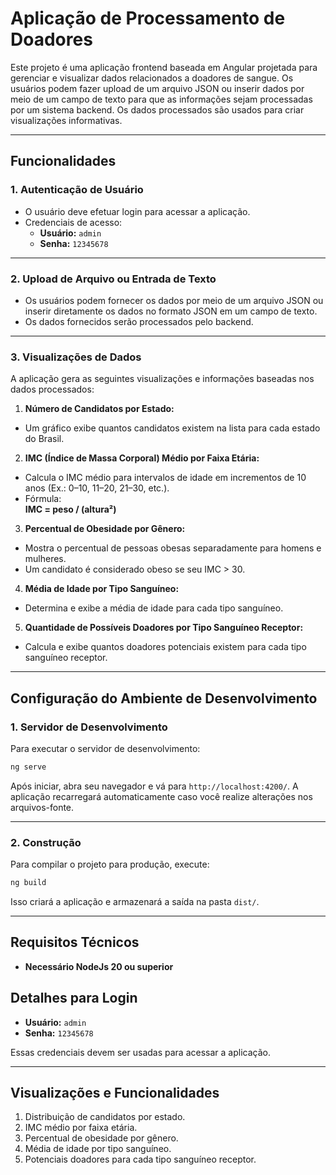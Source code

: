 # Aplicação de Processamento de Doadores

Este projeto é uma aplicação frontend baseada em Angular projetada para gerenciar e visualizar dados relacionados a doadores de sangue. Os usuários podem fazer upload de um arquivo JSON ou inserir dados por meio de um campo de texto para que as informações sejam processadas por um sistema backend. Os dados processados são usados para criar visualizações informativas.

---

## **Funcionalidades**

### **1. Autenticação de Usuário**

- O usuário deve efetuar login para acessar a aplicação.
- Credenciais de acesso:
  - **Usuário:** `admin`
  - **Senha:** `12345678`

---

### **2. Upload de Arquivo ou Entrada de Texto**

- Os usuários podem fornecer os dados por meio de um arquivo JSON ou inserir diretamente os dados no formato JSON em um campo de texto.
- Os dados fornecidos serão processados pelo backend.

---

### **3. Visualizações de Dados**

A aplicação gera as seguintes visualizações e informações baseadas nos dados processados:

1. **Número de Candidatos por Estado:**

- Um gráfico exibe quantos candidatos existem na lista para cada estado do Brasil.

2. **IMC (Índice de Massa Corporal) Médio por Faixa Etária:**

- Calcula o IMC médio para intervalos de idade em incrementos de 10 anos (Ex.: 0–10, 11–20, 21–30, etc.).
- Fórmula:  
  **IMC = peso / (altura²)**

3. **Percentual de Obesidade por Gênero:**

- Mostra o percentual de pessoas obesas separadamente para homens e mulheres.
- Um candidato é considerado obeso se seu IMC > 30.

4. **Média de Idade por Tipo Sanguíneo:**

- Determina e exibe a média de idade para cada tipo sanguíneo.

5. **Quantidade de Possíveis Doadores por Tipo Sanguíneo Receptor:**

- Calcula e exibe quantos doadores potenciais existem para cada tipo sanguíneo receptor.

---

## **Configuração do Ambiente de Desenvolvimento**

### **1. Servidor de Desenvolvimento**

Para executar o servidor de desenvolvimento:

```bash
ng serve
```

Após iniciar, abra seu navegador e vá para `http://localhost:4200/`. A aplicação recarregará automaticamente caso você realize alterações nos arquivos-fonte.

---

### **2. Construção**

Para compilar o projeto para produção, execute:

```bash
ng build
```

Isso criará a aplicação e armazenará a saída na pasta `dist/`.

---

## **Requisitos Técnicos**

- **Necessário NodeJs 20 ou superior**

## **Detalhes para Login**

- **Usuário:** `admin`
- **Senha:** `12345678`

Essas credenciais devem ser usadas para acessar a aplicação.

---

## **Visualizações e Funcionalidades**

1. Distribuição de candidatos por estado.
2. IMC médio por faixa etária.
3. Percentual de obesidade por gênero.
4. Média de idade por tipo sanguíneo.
5. Potenciais doadores para cada tipo sanguíneo receptor.
